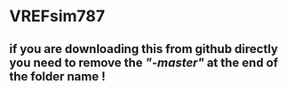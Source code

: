 # VREFsim787

## **if you are downloading this from github directly you need to remove the *"-master"* at the end of the folder name !**
